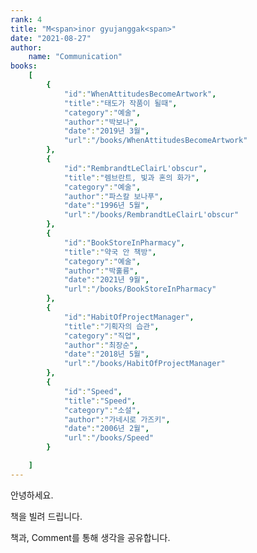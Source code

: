 ```yaml
---
rank: 4
title: "M<span>inor gyujanggak<span>"
date: "2021-08-27"
author:
    name: "Communication"
books:
    [
        {
            "id":"WhenAttitudesBecomeArtwork",
            "title":"태도가 작품이 될때",
            "category":"예술",
            "author":"박보나",
            "date":"2019년 3월",
            "url":"/books/WhenAttitudesBecomeArtwork"
        },
        {
            "id":"RembrandtLeClairL'obscur",
            "title":"렘브란트, 빛과 혼의 화가",
            "category":"예술",
            "author":"파스칼 보나푸",
            "date":"1996년 5월",
            "url":"/books/RembrandtLeClairL'obscur"
        },
        {
            "id":"BookStoreInPharmacy",
            "title":"약국 안 책방",
            "category":"예술",
            "author":"박훌륭",
            "date":"2021년 9월",
            "url":"/books/BookStoreInPharmacy"
        },
        {
            "id":"HabitOfProjectManager",
            "title":"기획자의 습관",
            "category":"직업",
            "author":"최장순",
            "date":"2018년 5월",
            "url":"/books/HabitOfProjectManager"
        },
        {
            "id":"Speed",
            "title":"Speed",
            "category":"소설",
            "author":"가네시로 가즈키",
            "date":"2006년 2월",
            "url":"/books/Speed"
        }

    ]
---
```


안녕하세요.

책을 빌려 드립니다.

책과, Comment를 통해 생각을 공유합니다.
